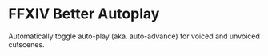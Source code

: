 # FFXIV Better Autoplay

Automatically toggle auto-play (aka. auto-advance) for voiced and unvoiced cutscenes.
